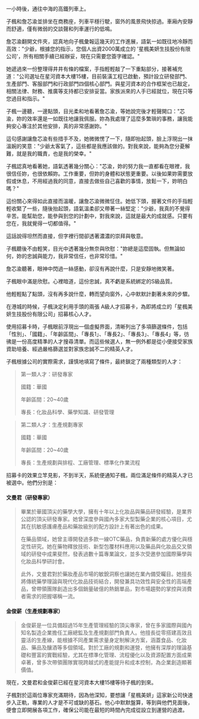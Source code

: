 
一小時後，通往中海的高鐵列車上。

子楓和詹芯渝並排坐在商務座，列車平穩行駛，窗外的風景飛快掠過。車廂內安靜而舒適，僅有微弱的交談聲和列車運行的低鳴。

詹芯渝翻開文件夾，認真地向子楓彙報這幾天的工作進展，語氣一如既往地冷靜而高效："少爺，根據您的指示，您個人出資2000萬成立的 '星楓美妍生技股份有限公司'，所有相關手續已經辦妥，現在只需要您簽字確認。"

她遞過來一份整理得井井有條的檔案，手指輕輕敲了一下重點部分，接著補充道："公司選址在星河資本大樓15樓，目前裝潢工程已啟動，預計設立研發部門、生產部門、客服部門和行政部門四個核心部門。與星河資本的合作框架也已敲定，相關法律、財務、推廣等支持都已安排妥當。家族派來的人手已經就位，現在只等您過目和指示。"

子楓一邊聽，一邊點頭，目光柔和地看著詹芯渝，等她說完後才輕聲開口："芯渝，妳的效率還是一如既往地讓我佩服。妳為我處理了這麼多繁瑣的事務，讓我能夠安心專注於其他安排，真的非常感謝妳。"

這句感謝讓詹芯渝有些措手不及，她微微愣了一下，隨即抬起頭，臉上浮現出一抹溫婉的笑意："少爺太客氣了，這些都是我應該做的。對我來說，能夠為您分憂解難，就是我的職責，也是我的榮幸。"

子楓認真地看著她，語氣透著幾分關心："芯渝，妳的努力我一直都看在眼裡，我很信任妳，也很依賴妳。工作重要，但妳的身體和狀態更重要。以後如果妳需要放假或休息，不用經過我的同意，直接去做些自己喜歡的事情，放鬆一下，妳明白嗎？"

這份關心來得如此直接而溫暖，讓詹芯渝微微怔住。她低下頭，握著文件的手指輕輕收緊了一些，隨後抬起頭，語氣溫柔卻又帶著一絲堅定："少爺，我真的不覺得辛苦。能幫助您，能參與到您的計劃中，對我來說，這就是最大的成就感。只要有您在，我就覺得一切都值得。"

這話說得坦然而直接，但字裡行間卻透著濃濃的崇拜與敬意。

子楓聽後不由輕笑，目光中透著幾分無奈與欣慰："妳總是這麼固執。但無論如何，妳的忠誠與能力，我非常信任，也非常珍惜。"

詹芯渝聽著，眼神中閃過一絲感動，卻沒有再說什麼，只是安靜地微笑著。

子楓眼中滿是欣慰。心裡暗道，這份忠誠，真不虧是系統綁定的S級品質。

他輕輕點了點頭，沒有再多說什麼，轉而望向窗外，心中默默計劃著未來的步驟。

在港城的時候，子楓決定利用手頭的兩張 A級人才招募卡，為即將成立的「星楓美妍生技股份有限公司」招募核心人才。

使用招募卡時，子楓眼前浮現出一個虛擬界面，清晰列出了多項篩選條件，包括「性別」、「國籍」、「年齡區間」、「專長1」、「專長2」、「專長3」、「專長4」等，彷彿是一份高度精準的人才搜尋清單。而這些候選人，無一例外都是從小便接受家族資助培養、經過嚴格篩選並對家族忠誠不二的精英人才。

子楓根據公司的實際需求，謹慎地填寫了條件，最終鎖定了兩種類型的人才：

>第一類人才：研發專家
>
>國籍：華國
>
>年齡區間：20~40歲
>
>專長：化妝品科學、藥學知識、研發管理

>第二類人才：生產規劃專家
>
>國籍：華國
>
>年齡區間：20~40歲
>
>專長：生產規劃與排程、工廠管理、標準化作業流程


招募卡的效果立竿見影，不到半天，系統便通知子楓，兩位滿足條件的精英人才已被選中。他們分別是：

#### 文曼君（研發專家）

>畢業於華國頂尖的藥學大學，擁有十年以上化妝品與藥品研發經驗，是業界公認的頂尖研發專家。她曾深度參與國內多家大型製藥企業的核心項目，尤其在抗敏感護膚產品和藥妝級別的配方設計上有著出色的成果。
>
>在藥品領域，她曾主導開發過多款一線OTC藥品，負責新藥的處方優化與穩定性研究。她在藥物釋放技術、新型包覆材料應用以及藥品與化妝品交叉領域的研發中成果斐然，發表過數十篇專業論文，並多次受邀參加國際藥學與化妝品科學研討會。
>
>此外，文曼君對於藥妝產品市場的敏銳洞察也讓她在業內備受矚目。她擅長將傳統藥學理論與現代化妝品技術結合，開發兼具功效性與安全性的高端產品，曾帶領團隊創造出多個銷量破億的熱銷單品，對市場趨勢的掌控與消費者需求的把握堪稱一流。

#### 金俊薪（生產規劃專家）

>金俊薪是一位具備超過15年生產管理經驗的頂尖專家，曾在多家國際與國內知名製造企業擔任工廠總監及生產規劃部門負責人。他擅長從零搭建高效且靈活的生產線，能根據不同產業需求量身定制解決方案，涵蓋食品、化妝品、藥品及釀酒等多個領域。對於工廠的規劃和運營，他擁有深厚的理論基礎和豐富的實戰經驗，尤其在標準化管理、流程優化以及資源配置方面成果卓著，曾多次帶領團隊實現跨越式的產能提升和成本控制，為企業創造顯著價值。

現在，文曼君和金俊薪已經在星河資本大樓15樓等待子楓的到來。

子楓對於這兩位專家充滿期待，因為他深知，要想讓「星楓美妍」這家新公司快速步入正軌，專業的人才是不可或缺的基石。他心中默默盤算，等到與他們見面後，便會立即開展各項工作，確保公司能在最短的時間內完成從設立到運營的過渡。
